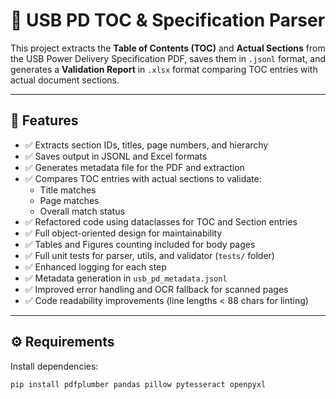 # 📘 USB PD TOC & Specification Parser

This project extracts the **Table of Contents (TOC)** and **Actual Sections** from the USB Power Delivery Specification PDF, saves them in `.jsonl` format, and generates a **Validation Report** in `.xlsx` format comparing TOC entries with actual document sections.

---

## 🚀 Features
- ✅ Extracts section IDs, titles, page numbers, and hierarchy  
- ✅ Saves output in JSONL and Excel formats  
- ✅ Generates metadata file for the PDF and extraction  
- ✅ Compares TOC entries with actual sections to validate:
  - Title matches  
  - Page matches  
  - Overall match status  
- ✅ Refactored code using dataclasses for TOC and Section entries  
- ✅ Full object-oriented design for maintainability  
- ✅ Tables and Figures counting included for body pages  
- ✅ Full unit tests for parser, utils, and validator (`tests/` folder)  
- ✅ Enhanced logging for each step  
- ✅ Metadata generation in `usb_pd_metadata.jsonl`  
- ✅ Improved error handling and OCR fallback for scanned pages  
- ✅ Code readability improvements (line lengths < 88 chars for linting)  

---

## ⚙️ Requirements
Install dependencies:

```bash
pip install pdfplumber pandas pillow pytesseract openpyxl
